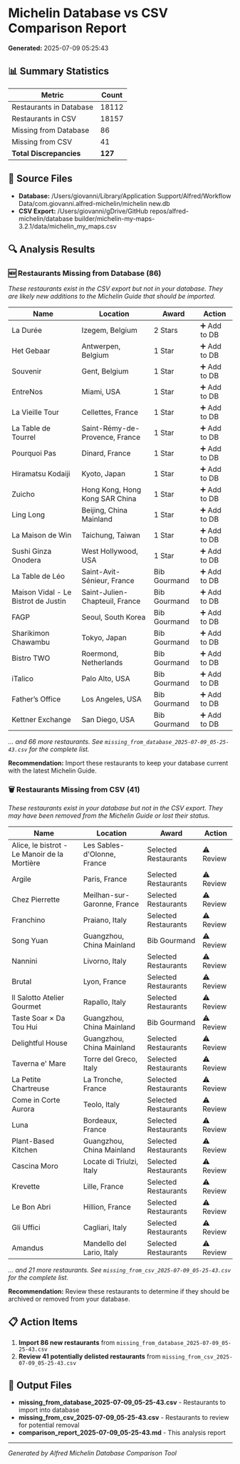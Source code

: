 # Michelin Database vs CSV Comparison Report

**Generated:** 2025-07-09 05:25:43

## 📊 Summary Statistics

| Metric | Count |
|--------|-------|
| Restaurants in Database | 18112 |
| Restaurants in CSV | 18157 |
| Missing from Database | 86 |
| Missing from CSV | 41 |
| **Total Discrepancies** | **127** |

## 📂 Source Files

- **Database:** /Users/giovanni/Library/Application Support/Alfred/Workflow Data/com.giovanni.alfred-michelin/michelin new.db
- **CSV Export:** /Users/giovanni/gDrive/GitHub repos/alfred-michelin/database builder/michelin-my-maps-3.2.1/data/michelin_my_maps.csv

## 🔍 Analysis Results

### 🆕 Restaurants Missing from Database (86)

*These restaurants exist in the CSV export but not in your database. They are likely new additions to the Michelin Guide that should be imported.*

| Name | Location | Award | Action |
|------|----------|--------|--------|
| La Durée | Izegem, Belgium | 2 Stars | ➕ Add to DB |
| Het Gebaar | Antwerpen, Belgium | 1 Star | ➕ Add to DB |
| Souvenir | Gent, Belgium | 1 Star | ➕ Add to DB |
| EntreNos | Miami, USA | 1 Star | ➕ Add to DB |
| La Vieille Tour | Cellettes, France | 1 Star | ➕ Add to DB |
| La Table de Tourrel | Saint-Rémy-de-Provence, France | 1 Star | ➕ Add to DB |
| Pourquoi Pas | Dinard, France | 1 Star | ➕ Add to DB |
| Hiramatsu Kodaiji | Kyoto, Japan | 1 Star | ➕ Add to DB |
| Zuicho | Hong Kong, Hong Kong SAR China | 1 Star | ➕ Add to DB |
| Ling Long | Beijing, China Mainland | 1 Star | ➕ Add to DB |
| La Maison de Win | Taichung, Taiwan | 1 Star | ➕ Add to DB |
| Sushi Ginza Onodera | West Hollywood, USA | 1 Star | ➕ Add to DB |
| La Table de Léo | Saint-Avit-Sénieur, France | Bib Gourmand | ➕ Add to DB |
| Maison Vidal - Le Bistrot de Justin | Saint-Julien-Chapteuil, France | Bib Gourmand | ➕ Add to DB |
| FAGP | Seoul, South Korea | Bib Gourmand | ➕ Add to DB |
| Sharikimon Chawambu | Tokyo, Japan | Bib Gourmand | ➕ Add to DB |
| Bistro TWO | Roermond, Netherlands | Bib Gourmand | ➕ Add to DB |
| iTalico | Palo Alto, USA | Bib Gourmand | ➕ Add to DB |
| Father’s Office | Los Angeles, USA | Bib Gourmand | ➕ Add to DB |
| Kettner Exchange | San Diego, USA | Bib Gourmand | ➕ Add to DB |

*... and 66 more restaurants. See `missing_from_database_2025-07-09_05-25-43.csv` for the complete list.*

**Recommendation:** Import these restaurants to keep your database current with the latest Michelin Guide.

### 🗑️ Restaurants Missing from CSV (41)

*These restaurants exist in your database but not in the CSV export. They may have been removed from the Michelin Guide or lost their status.*

| Name | Location | Award | Action |
|------|----------|--------|--------|
| Alice, le bistrot - Le Manoir de la Mortière | Les Sables-d'Olonne, France | Selected Restaurants | ⚠️ Review |
| Argile | Paris, France | Selected Restaurants | ⚠️ Review |
| Chez Pierrette | Meilhan-sur-Garonne, France | Selected Restaurants | ⚠️ Review |
| Franchino | Praiano, Italy | Selected Restaurants | ⚠️ Review |
| Song Yuan | Guangzhou, China Mainland | Bib Gourmand | ⚠️ Review |
| Nannini | Livorno, Italy | Selected Restaurants | ⚠️ Review |
| Brutal | Lyon, France | Selected Restaurants | ⚠️ Review |
| Il Salotto Atelier Gourmet | Rapallo, Italy | Selected Restaurants | ⚠️ Review |
| Taste Soar × Da Tou Hui | Guangzhou, China Mainland | Bib Gourmand | ⚠️ Review |
| Delightful House | Guangzhou, China Mainland | Selected Restaurants | ⚠️ Review |
| Taverna e' Mare | Torre del Greco, Italy | Selected Restaurants | ⚠️ Review |
| La Petite Chartreuse | La Tronche, France | Selected Restaurants | ⚠️ Review |
| Come in Corte Aurora | Teolo, Italy | Selected Restaurants | ⚠️ Review |
| Luna | Bordeaux, France | Selected Restaurants | ⚠️ Review |
| Plant-Based Kitchen | Guangzhou, China Mainland | Selected Restaurants | ⚠️ Review |
| Cascina Moro | Locate di Triulzi, Italy | Selected Restaurants | ⚠️ Review |
| Krevette | Lille, France | Selected Restaurants | ⚠️ Review |
| Le Bon Abri | Hillion, France | Selected Restaurants | ⚠️ Review |
| Gli Uffici | Cagliari, Italy | Selected Restaurants | ⚠️ Review |
| Amandus | Mandello del Lario, Italy | Selected Restaurants | ⚠️ Review |

*... and 21 more restaurants. See `missing_from_csv_2025-07-09_05-25-43.csv` for the complete list.*

**Recommendation:** Review these restaurants to determine if they should be archived or removed from your database.

## 📋 Action Items

1. **Import 86 new restaurants** from `missing_from_database_2025-07-09_05-25-43.csv`
2. **Review 41 potentially delisted restaurants** from `missing_from_csv_2025-07-09_05-25-43.csv`

## 📁 Output Files

- **missing_from_database_2025-07-09_05-25-43.csv** - Restaurants to import into database
- **missing_from_csv_2025-07-09_05-25-43.csv** - Restaurants to review for potential removal
- **comparison_report_2025-07-09_05-25-43.md** - This analysis report

---

*Generated by Alfred Michelin Database Comparison Tool*
